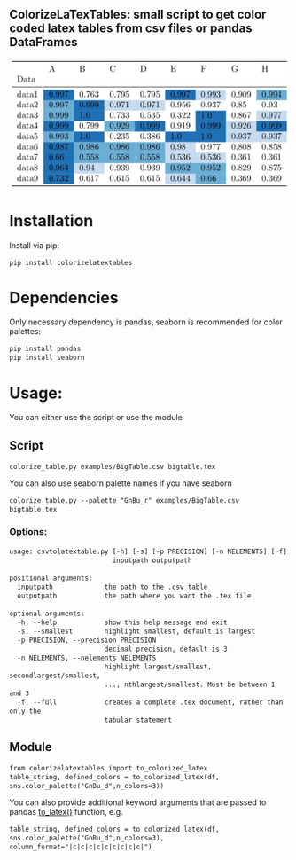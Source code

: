 ## ColorizeLaTexTables: small script to get color coded latex tables from csv files or pandas DataFrames
![colorized table](images/bigtable.png)
# Installation
Install via pip:
```
pip install colorizelatextables
```
# Dependencies
Only necessary dependency is pandas, seaborn is recommended for color palettes:
```
pip install pandas
pip install seaborn
```
# Usage:
You can either use the script or use the module
## Script
```
colorize_table.py examples/BigTable.csv bigtable.tex
```
You can also use seaborn palette names if you have seaborn
```
colorize_table.py --palette "GnBu_r" examples/BigTable.csv bigtable.tex
```
### Options:
```
usage: csvtolatextable.py [-h] [-s] [-p PRECISION] [-n NELEMENTS] [-f]
                          inputpath outputpath

positional arguments:
  inputpath             the path to the .csv table
  outputpath            the path where you want the .tex file

optional arguments:
  -h, --help            show this help message and exit
  -s, --smallest        highlight smallest, default is largest
  -p PRECISION, --precision PRECISION
                        decimal precision, default is 3
  -n NELEMENTS, --nelements NELEMENTS
                        highlight largest/smallest, secondlargest/smallest,
                        ..., nthlargest/smallest. Must be between 1 and 3
  -f, --full            creates a complete .tex document, rather than only the
                        tabular statement
```
## Module
```
from colorizelatextables import to_colorized_latex
table_string, defined_colors = to_colorized_latex(df, sns.color_palette("GnBu_d",n_colors=3))
```
You can also provide additional keyword arguments that are passed to pandas [to_latex()](https://pandas.pydata.org/pandas-docs/stable/reference/api/pandas.DataFrame.to_latex.html) function, e.g.
```
table_string, defined_colors = to_colorized_latex(df, sns.color_palette("GnBu_d",n_colors=3), column_format="|c|c|c|c|c|c|c|c|c|")
```

